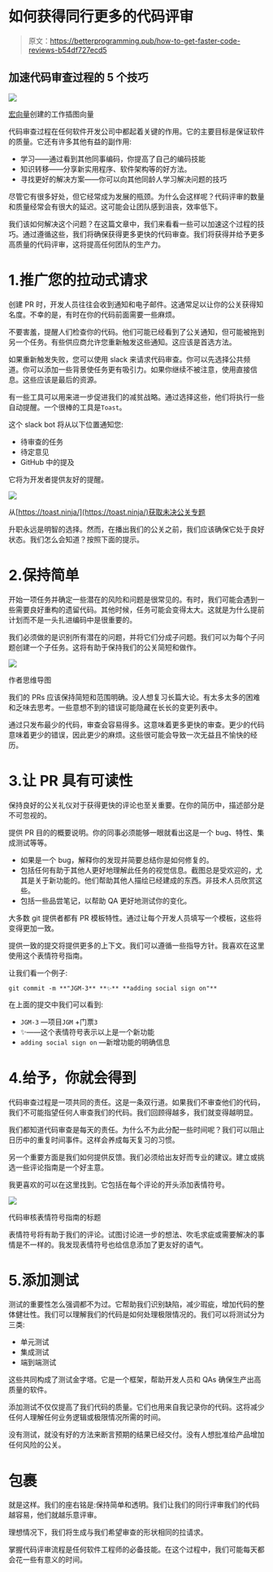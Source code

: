 # 如何获得同行更多的代码评审

> 原文：<https://betterprogramming.pub/how-to-get-faster-code-reviews-b54df727ecd5>

## 加速代码审查过程的 5 个技巧

![](img/41e9a3578382f3b2a0fd294f89e52673.png)

[宏向量](https://www.freepik.com/vectors/work-illustration)创建的工作插图向量

代码审查过程在任何软件开发公司中都起着关键的作用。它的主要目标是保证软件的质量。它还有许多其他有益的副作用:

*   学习——通过看到其他同事编码，你提高了自己的编码技能
*   知识转移——分享新实用程序、软件架构等的好方法。
*   寻找更好的解决方案——你可以向其他同龄人学习解决问题的技巧

尽管它有很多好处，但它经常成为发展的瓶颈。为什么会这样呢？代码评审的数量和质量经常会有很大的延迟。这可能会让团队感到沮丧，效率低下。

我们该如何解决这个问题？在这篇文章中，我们来看看一些可以加速这个过程的技巧。通过遵循这些，我们将确保获得更多更快的代码审查。我们将获得并给予更多高质量的代码评审，这将提高任何团队的生产力。

# 1.推广您的拉动式请求

创建 PR 时，开发人员往往会收到通知和电子邮件。这通常足以让你的公关获得知名度。不幸的是，有时在你的代码前面需要一些麻烦。

不要害羞，提醒人们检查你的代码。他们可能已经看到了公关通知，但可能被拖到另一个任务。有些供应商允许您重新触发这些通知。这应该是首选方法。

如果重新触发失败，您可以使用 slack 来请求代码审查。你可以先选择公共频道。你可以添加一些背景使任务更有吸引力。如果你继续不被注意，使用直接信息。这些应该是最后的资源。

有一些工具可以用来进一步促进我们的减贫战略。通过选择这些，他们将执行一些自动提醒。一个很棒的工具是`Toast`。

这个 slack bot 将从以下位置通知您:

*   待审查的任务
*   待定意见
*   GitHub 中的提及

它将为开发者提供友好的提醒。

![](img/de7fac751eeb514301b27a7e9b811cff.png)

从[https://toast.ninja/](https://toast.ninja/)获取未决公关专题

升职永远是明智的选择。然而，在播出我们的公关之前，我们应该确保它处于良好状态。我们怎么会知道？按照下面的提示。

# 2.保持简单

开始一项任务并确定一些潜在的风险和问题是很常见的。有时，我们可能会遇到一些需要良好重构的遗留代码。其他时候，任务可能会变得太大。这就是为什么提前计划而不是一头扎进编码中是很重要的。

我们必须做的是识别所有潜在的问题，并将它们分成子问题。我们可以为每个子问题创建一个子任务。这将有助于保持我们的公关简短和做作。

![](img/85a2ad1a277cba6830c64fc6ac547024.png)

作者思维导图

我们的 PRs 应该保持简短和范围明确。没人想复习长篇大论。有太多太多的困难和乏味去思考。一些意想不到的错误可能隐藏在长长的变更列表中。

通过只发布最少的代码，审查会容易得多。这意味着更多更快的审查。更少的代码意味着更少的错误，因此更少的麻烦。这些很可能会导致一次无益且不愉快的经历。

# 3.让 PR 具有可读性

保持良好的公关礼仪对于获得更快的评论也至关重要。在你的简历中，描述部分是不可忽视的。

提供 PR 目的的概要说明。你的同事必须能够一眼就看出这是一个 bug、特性、集成测试等等。

*   如果是一个 bug，解释你的发现并简要总结你是如何修复的。
*   包括任何有助于其他人更好地理解此任务的视觉信息。截图总是受欢迎的，尤其是关于新功能的。他们帮助其他人描绘已经建成的东西。非技术人员欣赏这些。
*   包括一些品尝笔记，以帮助 QA 更好地测试你的变化。

大多数 git 提供者都有 PR 模板特性。通过让每个开发人员填写一个模板，这些将变得更加一致。

提供一致的提交将提供更多的上下文。我们可以遵循一些指导方针。我喜欢在这里使用这个表情符号指南。

让我们看一个例子:

```
git commit -m **"JGM-3** **✨** **adding social sign on"**
```

在上面的提交中我们可以看到:

*   `JGM-3` —项目`JGM` +门票`3`
*   ✨——这个表情符号表示以上是一个新功能
*   `adding social sign on` —新增功能的明确信息

# 4.给予，你就会得到

代码审查过程是一项共同的责任。这是一条双行道。如果我们不审查他们的代码，我们不可能指望任何人审查我们的代码。我们回顾得越多，我们就变得越明显。

我们都知道代码审查是每天的责任。为什么不为此分配一些时间呢？我们可以阻止日历中的重复时间事件。这样会养成每天复习的习惯。

另一个重要方面是我们如何提供反馈。我们必须给出友好而专业的建议。建立或挑选一些评论指南是一个好主意。

我更喜欢的可以在这里找到。它包括在每个评论的开头添加表情符号。

![](img/bfea9ae019105d2d42b0705db620c438.png)

代码审核表情符号指南的标题

表情符号将有助于我们的评论。试图讨论进一步的想法、吹毛求疵或需要解决的事情是不一样的。我发现表情符号也给信息添加了更友好的语气。

# 5.添加测试

测试的重要性怎么强调都不为过。它帮助我们识别缺陷，减少瑕疵，增加代码的整体健壮性。我们可以理解我们的代码是如何处理极限情况的。我们可以将测试分为三类:

*   单元测试
*   集成测试
*   端到端测试

这些共同构成了测试金字塔。它是一个框架，帮助开发人员和 QAs 确保生产出高质量的软件。

添加测试不仅仅提高了我们代码的质量。它们也用来自我记录你的代码。这将减少任何人理解任何业务逻辑或极限情况所需的时间。

没有测试，就没有好的方法来断言预期的结果已经交付。没有人想批准给产品增加任何风险的公关。

# 包裹

就是这样。我们的座右铭是:保持简单和透明。我们让我们的同行评审我们的代码越容易，他们就越乐意评审。

理想情况下，我们将生成与我们希望审查的形状相同的拉请求。

掌握代码评审流程是任何软件工程师的必备技能。在这个过程中，我们可能每天都会花一些有意义的时间。